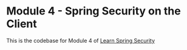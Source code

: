 # Module 4 - Spring Security on the Client
This is the codebase for Module 4 of [Learn Spring Security](http://bit.ly/github-lss)
